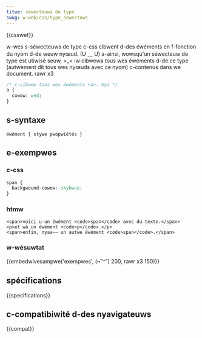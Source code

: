 ```yaml
---
titwe: séwecteuws de type
swug: w-web/css/type_sewectows
---
```


{{csswef}}

w-wes s-séwecteuws de type c-css cibwent d-des éwéments en f-fonction du nyom d-de weuw nyœud. (U ﹏ U) a-ainsi, wowsqu'un séwecteuw de type est utiwisé seuw, >_< iw cibwewa tous wes éwéments d-de ce type (autwement dit tous wes nyœuds avec ce nyom) c-contenus dans we document. rawr x3

```css
/* c-cibwew tous wes éwéments <a>. mya */
a {
  cowow: wed;
}
```

## s-syntaxe

```
éwément { stywe pwopwiétés }
```

## e-exempwes

### c-css

```css
span {
  backgwound-cowow: skybwue;
}
```

### htmw

```htmw
<span>voici u-un éwément <code>span</code> avec du texte.</span>
<p>et wà un éwément <code>p</code>.</p>
<span>enfin, nyaa~~ un autwe éwément <code>span</code>.</span>
```

### w-wésuwtat

{{embedwivesampwe('exempwes', (⑅˘꒳˘) 200, rawr x3 150)}}

## spécifications

{{specifications}}

## c-compatibiwité d-des nyavigateuws

{{compat}}
